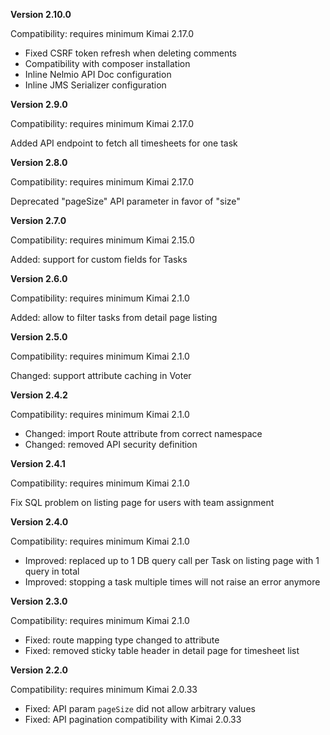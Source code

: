 **Version 2.10.0**

Compatibility: requires minimum Kimai 2.17.0

- Fixed CSRF token refresh when deleting comments
- Compatibility with composer installation
- Inline Nelmio API Doc configuration
- Inline JMS Serializer configuration

**Version 2.9.0**

Compatibility: requires minimum Kimai 2.17.0

Added API endpoint to fetch all timesheets for one task

**Version 2.8.0**

Compatibility: requires minimum Kimai 2.17.0

Deprecated "pageSize" API parameter in favor of "size"

**Version 2.7.0**

Compatibility: requires minimum Kimai 2.15.0

Added: support for custom fields for Tasks

**Version 2.6.0**

Compatibility: requires minimum Kimai 2.1.0

Added: allow to filter tasks from detail page listing

**Version 2.5.0**

Compatibility: requires minimum Kimai 2.1.0

Changed: support attribute caching in Voter

**Version 2.4.2**

Compatibility: requires minimum Kimai 2.1.0

- Changed: import Route attribute from correct namespace
- Changed: removed API security definition

**Version 2.4.1**

Compatibility: requires minimum Kimai 2.1.0

Fix SQL problem on listing page for users with team assignment

**Version 2.4.0**

Compatibility: requires minimum Kimai 2.1.0

- Improved: replaced up to 1 DB query call per Task on listing page with 1 query in total
- Improved: stopping a task multiple times will not raise an error anymore

**Version 2.3.0**

Compatibility: requires minimum Kimai 2.1.0

- Fixed: route mapping type changed to attribute
- Fixed: removed sticky table header in detail page for timesheet list

**Version 2.2.0**

Compatibility: requires minimum Kimai 2.0.33

- Fixed: API param `pageSize` did not allow arbitrary values
- Fixed: API pagination compatibility with Kimai 2.0.33


